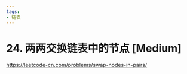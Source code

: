 ```yaml
---
tags:
- 链表
---
```


# 24. 两两交换链表中的节点 [Medium]

<https://leetcode-cn.com/problems/swap-nodes-in-pairs/>
